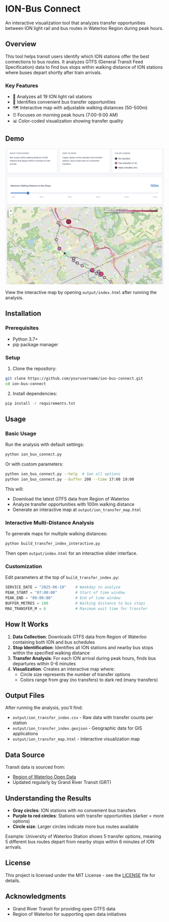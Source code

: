 # ION-Bus Connect

An interactive visualization tool that analyzes transfer opportunities between ION light rail and bus routes in Waterloo Region during peak hours.

## Overview

This tool helps transit users identify which ION stations offer the best connections to bus routes. It analyzes GTFS (General Transit Feed Specification) data to find bus stops within walking distance of ION stations where buses depart shortly after train arrivals.

### Key Features
- 🚊 Analyzes all 19 ION light rail stations
- 🚌 Identifies convenient bus transfer opportunities 
- 🗺️ Interactive map with adjustable walking distances (50-500m)
- ⏰ Focuses on morning peak hours (7:00-9:00 AM)
- 📊 Color-coded visualization showing transfer quality

## Demo

![ION Transfer Map Screenshot](docs/screenshot.png)

View the interactive map by opening `output/index.html` after running the analysis.

## Installation

### Prerequisites
- Python 3.7+
- pip package manager

### Setup

1. Clone the repository:
```bash
git clone https://github.com/yourusername/ion-bus-connect.git
cd ion-bus-connect
```

2. Install dependencies:
```bash
pip install -r requirements.txt
```

## Usage

### Basic Usage

Run the analysis with default settings:
```bash
python ion_bus_connect.py
```

Or with custom parameters:
```bash
python ion_bus_connect.py --help  # See all options
python ion_bus_connect.py --buffer 200 --time 17:00 19:00
```

This will:
- Download the latest GTFS data from Region of Waterloo
- Analyze transfer opportunities with 100m walking distance
- Generate an interactive map at `output/ion_transfer_map.html`

### Interactive Multi-Distance Analysis

To generate maps for multiple walking distances:
```bash
python build_transfer_index_interactive.py
```

Then open `output/index.html` for an interactive slider interface.

### Customization

Edit parameters at the top of `build_transfer_index.py`:

```python
SERVICE_DATE = "2025-06-10"    # Weekday to analyze
PEAK_START = "07:00:00"        # Start of time window
PEAK_END = "09:00:00"          # End of time window
BUFFER_METRES = 100            # Walking distance to bus stops
MAX_TRANSFER_M = 6             # Maximum wait time for transfer
```

## How It Works

1. **Data Collection**: Downloads GTFS data from Region of Waterloo containing both ION and bus schedules
2. **Stop Identification**: Identifies all ION stations and nearby bus stops within the specified walking distance
3. **Transfer Analysis**: For each ION arrival during peak hours, finds bus departures within 0-6 minutes
4. **Visualization**: Creates an interactive map where:
   - Circle size represents the number of transfer options
   - Colors range from gray (no transfers) to dark red (many transfers)

## Output Files

After running the analysis, you'll find:
- `output/ion_transfer_index.csv` - Raw data with transfer counts per station
- `output/ion_transfer_index.geojson` - Geographic data for GIS applications
- `output/ion_transfer_map.html` - Interactive visualization map

## Data Source

Transit data is sourced from:
- [Region of Waterloo Open Data](https://www.regionofwaterloo.ca/opendatadownloads/GRT_GTFS.zip)
- Updated regularly by Grand River Transit (GRT)

## Understanding the Results

- **Gray circles**: ION stations with no convenient bus transfers
- **Purple to red circles**: Stations with transfer opportunities (darker = more options)
- **Circle size**: Larger circles indicate more bus routes available

Example: University of Waterloo Station shows 5 transfer options, meaning 5 different bus routes depart from nearby stops within 6 minutes of ION arrivals.

## License

This project is licensed under the MIT License - see the [LICENSE](LICENSE) file for details.

## Acknowledgments

- Grand River Transit for providing open GTFS data
- Region of Waterloo for supporting open data initiatives